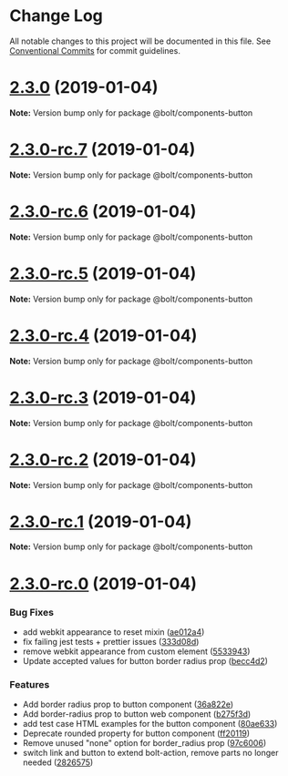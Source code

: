 # Change Log

All notable changes to this project will be documented in this file.
See [Conventional Commits](https://conventionalcommits.org) for commit guidelines.

# [2.3.0](https://github.com/bolt-design-system/bolt/tree/master/packages/components/bolt-button/compare/v2.3.0-rc.7...v2.3.0) (2019-01-04)

**Note:** Version bump only for package @bolt/components-button





# [2.3.0-rc.7](https://github.com/bolt-design-system/bolt/tree/master/packages/components/bolt-button/compare/v2.3.0-rc.6...v2.3.0-rc.7) (2019-01-04)

**Note:** Version bump only for package @bolt/components-button





# [2.3.0-rc.6](https://github.com/bolt-design-system/bolt/tree/master/packages/components/bolt-button/compare/v2.3.0-rc.5...v2.3.0-rc.6) (2019-01-04)

**Note:** Version bump only for package @bolt/components-button





# [2.3.0-rc.5](https://github.com/bolt-design-system/bolt/tree/master/packages/components/bolt-button/compare/v2.3.0-rc.4...v2.3.0-rc.5) (2019-01-04)

**Note:** Version bump only for package @bolt/components-button





# [2.3.0-rc.4](https://github.com/bolt-design-system/bolt/tree/master/packages/components/bolt-button/compare/v2.3.0-rc.3...v2.3.0-rc.4) (2019-01-04)

**Note:** Version bump only for package @bolt/components-button





# [2.3.0-rc.3](https://github.com/bolt-design-system/bolt/tree/master/packages/components/bolt-button/compare/v2.3.0-rc.2...v2.3.0-rc.3) (2019-01-04)

**Note:** Version bump only for package @bolt/components-button





# [2.3.0-rc.2](https://github.com/bolt-design-system/bolt/tree/master/packages/components/bolt-button/compare/v2.3.0-rc.1...v2.3.0-rc.2) (2019-01-04)

**Note:** Version bump only for package @bolt/components-button





# [2.3.0-rc.1](https://github.com/bolt-design-system/bolt/tree/master/packages/components/bolt-button/compare/vv2.3.0-rc.0...v2.3.0-rc.1) (2019-01-04)

**Note:** Version bump only for package @bolt/components-button





# [2.3.0-rc.0](https://github.com/bolt-design-system/bolt/tree/master/packages/components/bolt-button/compare/v2.2.1...v2.3.0-rc.0) (2019-01-04)


### Bug Fixes

* add webkit appearance to reset mixin ([ae012a4](https://github.com/bolt-design-system/bolt/tree/master/packages/components/bolt-button/commit/ae012a4))
* fix failing jest tests + prettier issues ([333d08d](https://github.com/bolt-design-system/bolt/tree/master/packages/components/bolt-button/commit/333d08d))
* remove webkit appearance from custom element ([5533943](https://github.com/bolt-design-system/bolt/tree/master/packages/components/bolt-button/commit/5533943))
* Update accepted values for button border radius prop ([becc4d2](https://github.com/bolt-design-system/bolt/tree/master/packages/components/bolt-button/commit/becc4d2))


### Features

* Add border radius prop to button component ([36a822e](https://github.com/bolt-design-system/bolt/tree/master/packages/components/bolt-button/commit/36a822e))
* Add border-radius prop to button web component ([b275f3d](https://github.com/bolt-design-system/bolt/tree/master/packages/components/bolt-button/commit/b275f3d))
* add test case HTML examples for the button component ([80ae633](https://github.com/bolt-design-system/bolt/tree/master/packages/components/bolt-button/commit/80ae633))
* Deprecate rounded property for button component ([ff20119](https://github.com/bolt-design-system/bolt/tree/master/packages/components/bolt-button/commit/ff20119))
* Remove unused "none" option for border_radius prop ([97c6006](https://github.com/bolt-design-system/bolt/tree/master/packages/components/bolt-button/commit/97c6006))
* switch link and button to extend bolt-action, remove parts no longer needed ([2826575](https://github.com/bolt-design-system/bolt/tree/master/packages/components/bolt-button/commit/2826575))
